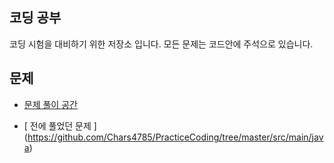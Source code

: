 ## 코딩 공부

코딩 시험을 대비하기 위한 저장소 입니다. 모든 문제는 코드안에 주석으로 있습니다.

## 문제

- [ 문제 풀이 공간 ](https://github.com/Chars4785/PracticeCoding/tree/master/ProblemSolution)

- [ 전에 풀었던 문제 ] (https://github.com/Chars4785/PracticeCoding/tree/master/src/main/java)


